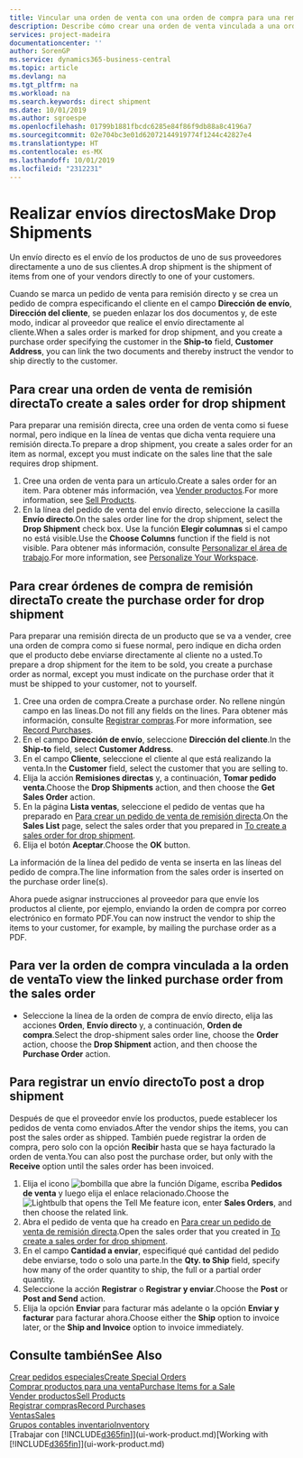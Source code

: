 ```yaml
---
title: Vincular una orden de venta con una orden de compra para una remisión directa | Documentos de Microsoft
description: Describe cómo crear una orden de venta vinculada a una orden de compra para habilitar el envío directo del proveedor al cliente.
services: project-madeira
documentationcenter: ''
author: SorenGP
ms.service: dynamics365-business-central
ms.topic: article
ms.devlang: na
ms.tgt_pltfrm: na
ms.workload: na
ms.search.keywords: direct shipment
ms.date: 10/01/2019
ms.author: sgroespe
ms.openlocfilehash: 01799b1881fbcdc6285e84f86f9db88a8c4196a7
ms.sourcegitcommit: 02e704bc3e01d62072144919774f1244c42827e4
ms.translationtype: HT
ms.contentlocale: es-MX
ms.lasthandoff: 10/01/2019
ms.locfileid: "2312231"
---
```

# <a name="make-drop-shipments"></a><span data-ttu-id="ed390-103">Realizar envíos directos</span><span class="sxs-lookup"><span data-stu-id="ed390-103">Make Drop Shipments</span></span>
<span data-ttu-id="ed390-104">Un envío directo es el envío de los productos de uno de sus proveedores directamente a uno de sus clientes.</span><span class="sxs-lookup"><span data-stu-id="ed390-104">A drop shipment is the shipment of items from one of your vendors directly to one of your customers.</span></span>

<span data-ttu-id="ed390-105">Cuando se marca un pedido de venta para remisión directo y se crea un pedido de compra especificando el cliente en el campo **Dirección de envío**, **Dirección del cliente**, se pueden enlazar los dos documentos y, de este modo, indicar al proveedor que realice el envío directamente al cliente.</span><span class="sxs-lookup"><span data-stu-id="ed390-105">When a sales order is marked for drop shipment, and you create a purchase order specifying the customer in the **Ship-to** field, **Customer Address**, you can link the two documents and thereby instruct the vendor to ship directly to the customer.</span></span>

## <a name="to-create-a-sales-order-for-drop-shipment"></a><span data-ttu-id="ed390-106">Para crear una orden de venta de remisión directa</span><span class="sxs-lookup"><span data-stu-id="ed390-106">To create a sales order for drop shipment</span></span>
<span data-ttu-id="ed390-107">Para preparar una remisión directa, cree una orden de venta como si fuese normal, pero indique en la línea de ventas que dicha venta requiere una remisión directa.</span><span class="sxs-lookup"><span data-stu-id="ed390-107">To prepare a drop shipment, you create a sales order for an item as normal, except you must indicate on the sales line that the sale requires drop shipment.</span></span>

1. <span data-ttu-id="ed390-108">Cree una orden de venta para un artículo.</span><span class="sxs-lookup"><span data-stu-id="ed390-108">Create a sales order for an item.</span></span> <span data-ttu-id="ed390-109">Para obtener más información, vea [Vender productos](sales-how-sell-products.md).</span><span class="sxs-lookup"><span data-stu-id="ed390-109">For more information, see [Sell Products](sales-how-sell-products.md).</span></span>
2. <span data-ttu-id="ed390-110">En la línea del pedido de venta del envío directo, seleccione la casilla **Envío directo**.</span><span class="sxs-lookup"><span data-stu-id="ed390-110">On the sales order line for the drop shipment, select the **Drop Shipment** check box.</span></span> <span data-ttu-id="ed390-111">Use la función **Elegir columnas** si el campo no está visible.</span><span class="sxs-lookup"><span data-stu-id="ed390-111">Use the **Choose Columns** function if the field is not visible.</span></span> <span data-ttu-id="ed390-112">Para obtener más información, consulte [Personalizar el área de trabajo](ui-personalization-user.md).</span><span class="sxs-lookup"><span data-stu-id="ed390-112">For more information, see [Personalize Your Workspace](ui-personalization-user.md).</span></span>

## <a name="to-create-the-purchase-order-for-drop-shipment"></a><span data-ttu-id="ed390-113">Para crear órdenes de compra de remisión directa</span><span class="sxs-lookup"><span data-stu-id="ed390-113">To create the purchase order for drop shipment</span></span>
<span data-ttu-id="ed390-114">Para preparar una remisión directa de un producto que se va a vender, cree una orden de compra como si fuese normal, pero indique en dicha orden que el producto debe enviarse directamente al cliente no a usted.</span><span class="sxs-lookup"><span data-stu-id="ed390-114">To prepare a drop shipment for the item to be sold, you create a purchase order as normal, except you must indicate on the purchase order that it must be shipped to your customer, not to yourself.</span></span>

1. <span data-ttu-id="ed390-115">Cree una orden de compra.</span><span class="sxs-lookup"><span data-stu-id="ed390-115">Create a purchase order.</span></span> <span data-ttu-id="ed390-116">No rellene ningún campo en las líneas.</span><span class="sxs-lookup"><span data-stu-id="ed390-116">Do not fill any fields on the lines.</span></span> <span data-ttu-id="ed390-117">Para obtener más información, consulte [Registrar compras](purchasing-how-record-purchases.md).</span><span class="sxs-lookup"><span data-stu-id="ed390-117">For more information, see [Record Purchases](purchasing-how-record-purchases.md).</span></span>
2. <span data-ttu-id="ed390-118">En el campo **Dirección de envío**, seleccione **Dirección del cliente**.</span><span class="sxs-lookup"><span data-stu-id="ed390-118">In the **Ship-to** field, select **Customer Address**.</span></span>
3. <span data-ttu-id="ed390-119">En el campo **Cliente**, seleccione el cliente al que está realizando la venta.</span><span class="sxs-lookup"><span data-stu-id="ed390-119">In the **Customer** field, select the customer that you are selling to.</span></span>
3. <span data-ttu-id="ed390-120">Elija la acción **Remisiones directas** y, a continuación, **Tomar pedido venta**.</span><span class="sxs-lookup"><span data-stu-id="ed390-120">Choose the **Drop Shipments** action, and then choose the **Get Sales Order** action.</span></span>
4. <span data-ttu-id="ed390-121">En la página **Lista ventas**, seleccione el pedido de ventas que ha preparado en [Para crear un pedido de venta de remisión directa](sales-how-drop-shipment.md#to-create-a-sales-order-for-drop-shipment).</span><span class="sxs-lookup"><span data-stu-id="ed390-121">On the **Sales List** page, select the sales order that you prepared in [To create a sales order for drop shipment](sales-how-drop-shipment.md#to-create-a-sales-order-for-drop-shipment).</span></span>
5. <span data-ttu-id="ed390-122">Elija el botón **Aceptar**.</span><span class="sxs-lookup"><span data-stu-id="ed390-122">Choose the **OK** button.</span></span>

<span data-ttu-id="ed390-123">La información de la línea del pedido de venta se inserta en las líneas del pedido de compra.</span><span class="sxs-lookup"><span data-stu-id="ed390-123">The line information from the sales order is inserted on the purchase order line(s).</span></span>

<span data-ttu-id="ed390-124">Ahora puede asignar instrucciones al proveedor para que envíe los productos al cliente, por ejemplo, enviando la orden de compra por correo electrónico en formato PDF.</span><span class="sxs-lookup"><span data-stu-id="ed390-124">You can now instruct the vendor to ship the items to your customer, for example, by mailing the purchase order as a PDF.</span></span>     

## <a name="to-view-the-linked-purchase-order-from-the-sales-order"></a><span data-ttu-id="ed390-125">Para ver la orden de compra vinculada a la orden de venta</span><span class="sxs-lookup"><span data-stu-id="ed390-125">To view the linked purchase order from the sales order</span></span>
* <span data-ttu-id="ed390-126">Seleccione la línea de la orden de compra de envío directo, elija las acciones **Orden**, **Envío directo** y, a continuación, **Orden de compra**.</span><span class="sxs-lookup"><span data-stu-id="ed390-126">Select the drop-shipment sales order line, choose the **Order** action, choose the **Drop Shipment** action, and then choose the **Purchase Order** action.</span></span>

## <a name="to-post-a-drop-shipment"></a><span data-ttu-id="ed390-127">Para registrar un envío directo</span><span class="sxs-lookup"><span data-stu-id="ed390-127">To post a drop shipment</span></span>
<span data-ttu-id="ed390-128">Después de que el proveedor envíe los productos, puede establecer los pedidos de venta como enviados.</span><span class="sxs-lookup"><span data-stu-id="ed390-128">After the vendor ships the items, you can post the sales order as shipped.</span></span> <span data-ttu-id="ed390-129">También puede registrar la orden de compra, pero solo con la opción **Recibir** hasta que se haya facturado la orden de venta.</span><span class="sxs-lookup"><span data-stu-id="ed390-129">You can also post the purchase order, but only with the **Receive** option until the sales order has been invoiced.</span></span>

1. <span data-ttu-id="ed390-130">Elija el icono ![bombilla que abre la función Dígame](media/ui-search/search_small.png "Dígame que desea hacer"), escriba **Pedidos de venta** y luego elija el enlace relacionado.</span><span class="sxs-lookup"><span data-stu-id="ed390-130">Choose the ![Lightbulb that opens the Tell Me feature](media/ui-search/search_small.png "Tell me what you want to do") icon, enter **Sales Orders**, and then choose the related link.</span></span>
2. <span data-ttu-id="ed390-131">Abra el pedido de venta que ha creado en [Para crear un pedido de venta de remisión directa]().</span><span class="sxs-lookup"><span data-stu-id="ed390-131">Open the sales order that you created in [To create a sales order for drop shipment]().</span></span>
3. <span data-ttu-id="ed390-132">En el campo **Cantidad a enviar**, especifiqué qué cantidad del pedido debe enviarse, todo o solo una parte.</span><span class="sxs-lookup"><span data-stu-id="ed390-132">In the **Qty. to Ship** field, specify how many of the order quantity to ship, the full or a partial order quantity.</span></span>
4. <span data-ttu-id="ed390-133">Seleccione la acción **Registrar** o **Registrar y enviar**.</span><span class="sxs-lookup"><span data-stu-id="ed390-133">Choose the **Post** or **Post and Send** action.</span></span>
5. <span data-ttu-id="ed390-134">Elija la opción **Enviar** para facturar más adelante o la opción **Enviar y facturar** para facturar ahora.</span><span class="sxs-lookup"><span data-stu-id="ed390-134">Choose either the **Ship** option to invoice later, or the **Ship and Invoice** option to invoice immediately.</span></span>

## <a name="see-also"></a><span data-ttu-id="ed390-135">Consulte también</span><span class="sxs-lookup"><span data-stu-id="ed390-135">See Also</span></span>
[<span data-ttu-id="ed390-136">Crear pedidos especiales</span><span class="sxs-lookup"><span data-stu-id="ed390-136">Create Special Orders</span></span>](sales-how-to-create-special-orders.md)  
[<span data-ttu-id="ed390-137">Comprar productos para una venta</span><span class="sxs-lookup"><span data-stu-id="ed390-137">Purchase Items for a Sale</span></span>](purchasing-how-purchase-products-sale.md)  
[<span data-ttu-id="ed390-138">Vender productos</span><span class="sxs-lookup"><span data-stu-id="ed390-138">Sell Products</span></span>](sales-how-sell-products.md)  
[<span data-ttu-id="ed390-139">Registrar compras</span><span class="sxs-lookup"><span data-stu-id="ed390-139">Record Purchases</span></span>](purchasing-how-record-purchases.md)  
[<span data-ttu-id="ed390-140">Ventas</span><span class="sxs-lookup"><span data-stu-id="ed390-140">Sales</span></span>](sales-manage-sales.md)  
[<span data-ttu-id="ed390-141">Grupos contables inventario</span><span class="sxs-lookup"><span data-stu-id="ed390-141">Inventory</span></span>](inventory-manage-inventory.md)  
<span data-ttu-id="ed390-142">[Trabajar con [!INCLUDE[d365fin](includes/d365fin_md.md)]](ui-work-product.md)</span><span class="sxs-lookup"><span data-stu-id="ed390-142">[Working with [!INCLUDE[d365fin](includes/d365fin_md.md)]](ui-work-product.md)</span></span>
